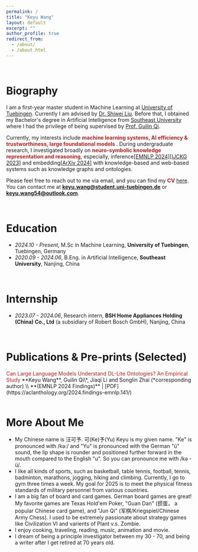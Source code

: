 ```yaml
---
permalink: /
title: "Keyu Wang"
layout: default
excerpt: ""
author_profile: true
redirect_from: 
  - /about/
  - /about.html
---
```


<span class='anchor' id='about-me'></span>

<br>

# Biography

I am a first-year master student in Machine Learning at [University of Tuebingen]([[https://uni-tuebingen.de/en/]]). Currently I am advised by [Dr. Shiwei Liu](https://shiweiliuiiiiiii.github.io). Before that, I obtained my Bachelor's degree in Artificial Intelligence from [Southeast University](https://www.seu.edu.cn/) where I had the privilege of being supervised by [Prof. Guilin Qi](https://scholar.google.com/citations?user=1gw3LJQAAAAJ&hl=zh-CN). 

Currently, my interests include <font color='FireBrick'><strong>  machine learning systems, AI efficiency & trustworthiness, large foundational models </strong></font>. During undergraduate research, I investigated broadly on  <font color='FireBrick'><strong>neuro-symbolic knowledge representation and reasoning</strong></font>, especially, inference[[EMNLP 2024]](https://aclanthology.org/2024.findings-emnlp.141/)[[IJCKG 2023]](https://arxiv.org/abs/2304.01664) and embedding[[ArXiv 2024]](https://arxiv.org/abs/2402.01677) with knowledge-based and web-based systems such as knowledge graphs and ontologies.

Please feel free to reach out to me via email, and you can find my <font color='FireBrick'><strong>CV</strong></font> [here](https://raw.githubusercontent.com/keyu-wang-2002/keyu-wang-2002.github.io/master/docs/CV-3.pdf). You can contact me at​ ​**keyu.wang@student.uni-tuebingen.de** or **keyu.wang54@outlook.com**.

<br>



# Education

- *2024.10 - Present*, M.Sc in Machine Learning, **University of Tuebingen**, Tuebingen, Germany
- *2020.09 - 2024.06*, B.Eng. in Artificial Intelligence, **Southeast University**, Nanjing, China

<br>


# Internship
- *2023.07 - 2024.06*, Research intern, **BSH Home Appliances Holding (China) Co., Ltd** (a subsidiary of Robert Bosch GmbH), Nanjing, China


<br>

# Publications & Pre-prints (Selected)

<div class='paper-box-text' markdown="1">
<font color='FireBrick'> Can Large Language Models Understand DL-Lite Ontologies? An Empirical Study </font>
**Keyu Wang**, Guilin Qi\*, Jiaqi Li and Songlin Zhai (*corresponding author) \\
**(EMNLP 2024 Findings)** | [PDF](https://aclanthology.org/2024.findings-emnlp.141/)
</div>

<br>

# More About Me
- My Chinese name is 汪可予. 可(Ke)予(Yu) Keyu is my given name. "Ke" is pronounced with /kə:/ and "Yu" is pronounced with the German "ü" sound, the lip shape is rounder and positioned further forward in the mouth compared to the English "u". So you can pronounce me with /kə - ü/. 
- I like all kinds of sports, such as  basketball, table tennis, football, tennis, badminton, marathons, jogging, hiking and climbing.  Currently, I go to gym three times a week. My goal for 2025 is to meet the physical fitness standards of military personnel from various countries.
- I am a big fan of board and card games. German board games are great! My favorite games are Texas Hold'em Poker, "Guan Dan" (掼蛋， a popular Chinese card game), and "Jun Qi" (军棋/Kriegspiel/Chinese Army Chess). I used to be extremely passionate about strategy games like Civilization VI and varients of Plant v.s. Zombie.
- I enjoy cooking, traveling, reading, music, animation and movie.
- I dream of being a principle investigator between my 30 - 70, and being a writer after I get retired at 70 years old.


<div style="height: 75px;"></div>
